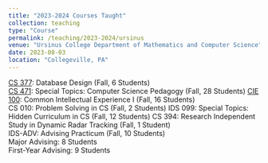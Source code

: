 ```yaml
---
title: "2023-2024 Courses Taught"
collection: teaching
type: "Course"
permalink: /teaching/2023-2024/ursinus
venue: "Ursinus College Department of Mathematics and Computer Science"
date: 2023-08-03
location: "Collegeville, PA"
---
```


[CS 377](/Ursinus-CS377-Fall2023): Database Design (Fall, 6 Students)  
[CS 471](/Ursinus-CSPedagogy-Fall2023): Special Topics: Computer Science Pedagogy (Fall, 28 Students)
[CIE 100](/Ursinus-CIE100-Fall2023): Common Intellectual Experience I (Fall, 16 Students)  
CS 010: Problem Solving in CS (Fall, 2 Students)
IDS 099: Special Topics: Hidden Curriculum in CS (Fall, 12 Students)
CS 394: Research Independent Study in Dynamic Radar Tracking (Fall, 1 Student)  
IDS-ADV: Advising Practicum (Fall, 10 Students)   
Major Advising: 8 Students  
First-Year Advising: 9 Students  
